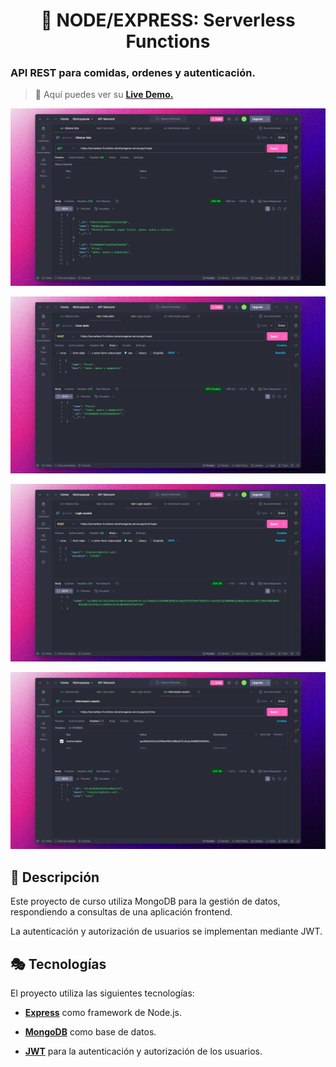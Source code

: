 <div align='center'>

# 💽 NODE/EXPRESS: Serverless Functions

</div>

### API REST para comidas, ordenes y autenticación.

> 🧩 Aquí puedes ver su [**Live Demo.**](https://serverless-functions-abrahamgalue.vercel.app/meals)

![vista-previa](public/preview/01-page-preview.png)

![vista-previa](public/preview/02-page-preview.png)

![vista-previa](public/preview/03-page-preview.png)

![vista-previa](public/preview/04-page-preview.png)

## 🚀 Descripción

Este proyecto de curso utiliza MongoDB para la gestión de datos, respondiendo a consultas de una aplicación frontend.

La autenticación y autorización de usuarios se implementan mediante JWT.

## 🎭 Tecnologías

El proyecto utiliza las siguientes tecnologías:

- [**Express**](https://expressjs.com/) como framework de Node.js.

- [**MongoDB**](https://www.mongodb.com/) como base de datos.

- [**JWT**](https://jwt.io/) para la autenticación y autorización de los usuarios.